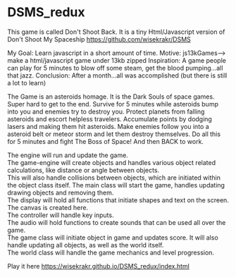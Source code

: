 # DSMS_redux
This game is called Don't Shoot Back. It is a tiny Html/Javascript version of Don't Shoot My Spaceship https://github.com/wisekrakr/DSMS

My Goal: Learn javascript in a short amount of time.
Motive: js13kGames--> make a html/javascript game under 13kb zipped
Inspiration: A game people can play for 5 minutes to blow off some steam, get the blood pumping...all that jazz.
Conclusion: After a month...all was accomplished (but there is still a lot to learn)

The Game is an asteroids homage. It is the Dark Souls of space games. Super hard to get to the end. Survive for 5 minutes while 
asteroids bump into you and enemies try to destroy you. Protect planets from falling asteroids and escort helpless travelers.
Accumulate points by dodging lasers and making them hit asteroids. Make enemies follow you into a asteroid belt or meteor storm and
let them destroy themselves.
Do all this for 5 minutes and fight The Boss of Space! And then BACK to work.

The engine will run and update the game. <br>
The game-engine will create objects and handles various object related calculations, like distance or angle between objects. <br>
  This will also handle collisions between objects, which are initiated within the object class itself.
The main class will start the game, handles updating drawing objects and removing them. <br>
The display will hold all functions that initiate shapes and text on the screen. The canvas is created here.<br>
The controller will handle key inputs.<br>
The audio will hold functions to create sounds that can be used all over the game.<br>
The game class will initiate object in game and updates score. It will also handle updating all objects, as well as the world itself.<br>
The world class will handle the game mechanics and level progression.<br>

Play it here https://wisekrakr.github.io/DSMS_redux/index.html
